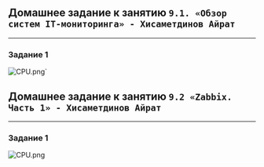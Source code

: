 ## Домашнее задание к занятию `9.1. «Обзор систем IT-мониторинга» - Хисаметдинов Айрат`

---

### Задание 1


![CPU.png](https://github.com/ya-haf/HAF-gitlub-hw/blob/main/img/CPU.png?raw=true)`


## Домашнее задание к занятию `9.2 «Zabbix. Часть 1» - Хисаметдинов Айрат`

---

### Задание 1


![CPU.png](https://github.com/ya-haf/HAF-gitlub-hw/blob/main/img/Zabbix.png?raw=true)
